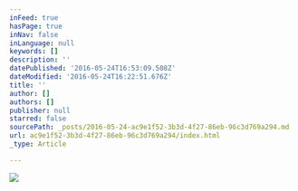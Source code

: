 ```yaml
---
inFeed: true
hasPage: true
inNav: false
inLanguage: null
keywords: []
description: ''
datePublished: '2016-05-24T16:53:09.508Z'
dateModified: '2016-05-24T16:22:51.676Z'
title: ''
author: []
authors: []
publisher: null
starred: false
sourcePath: _posts/2016-05-24-ac9e1f52-3b3d-4f27-86eb-96c3d769a294.md
url: ac9e1f52-3b3d-4f27-86eb-96c3d769a294/index.html
_type: Article

---
```

![](https://the-grid-user-content.s3-us-west-2.amazonaws.com/2e2ee24e-ff8a-460f-93c1-f9747273b7d3.gif)